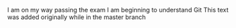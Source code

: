 I am on my way passing the exam
I am beginning to understand Git
This text was added originally while in the master branch
